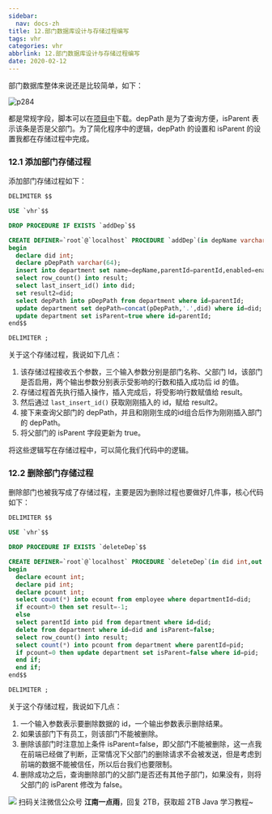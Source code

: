 ```yaml
---
sidebar:
  nav: docs-zh
title: 12.部门数据库设计与存储过程编写
tags: vhr
categories: vhr
abbrlink: 12.部门数据库设计与存储过程编写
date: 2020-02-12
---
```



部门数据库整体来说还是比较简单，如下：

![p284](http://img.itboyhub.com/2020/04/vhr/p284.png)

都是常规字段，脚本可以在[项目中](https://github.com/lenve/vhr/blob/master/hrserver/src/main/resources/vhr.sql)下载。depPath 是为了查询方便，isParent 表示该条是否是父部门。为了简化程序中的逻辑，depPath 的设置和 isParent 的设置我都在存储过程中完成。

### 12.1 添加部门存储过程

添加部门存储过程如下：

```sql
DELIMITER $$

USE `vhr`$$

DROP PROCEDURE IF EXISTS `addDep`$$

CREATE DEFINER=`root`@`localhost` PROCEDURE `addDep`(in depName varchar(32),in parentId int,in enabled boolean,out result int,out result2 int)
begin
  declare did int;
  declare pDepPath varchar(64);
  insert into department set name=depName,parentId=parentId,enabled=enabled;
  select row_count() into result;
  select last_insert_id() into did;
  set result2=did;
  select depPath into pDepPath from department where id=parentId;
  update department set depPath=concat(pDepPath,'.',did) where id=did;
  update department set isParent=true where id=parentId;
end$$

DELIMITER ;
```

关于这个存储过程，我说如下几点：

1. 该存储过程接收五个参数，三个输入参数分别是部门名称、父部门 Id，该部门是否启用，两个输出参数分别表示受影响的行数和插入成功后 id 的值。
2. 存储过程首先执行插入操作，插入完成后，将受影响行数赋值给 result。
3. 然后通过 `last_insert_id()` 获取刚刚插入的 id，赋给 result2。
4. 接下来查询父部门的 depPath，并且和刚刚生成的id组合后作为刚刚插入部门的 depPath。
5. 将父部门的 isParent 字段更新为 true。

将这些逻辑写在存储过程中，可以简化我们代码中的逻辑。

### 12.2 删除部门存储过程

删除部门也被我写成了存储过程，主要是因为删除过程也要做好几件事，核心代码如下：

```sql
DELIMITER $$

USE `vhr`$$

DROP PROCEDURE IF EXISTS `deleteDep`$$

CREATE DEFINER=`root`@`localhost` PROCEDURE `deleteDep`(in did int,out result int)
begin
  declare ecount int;
  declare pid int;
  declare pcount int;
  select count(*) into ecount from employee where departmentId=did;
  if ecount>0 then set result=-1;
  else 
  select parentId into pid from department where id=did;
  delete from department where id=did and isParent=false;
  select row_count() into result;
  select count(*) into pcount from department where parentId=pid;
  if pcount=0 then update department set isParent=false where id=pid;
  end if;
  end if;
end$$

DELIMITER ;
```

关于这个存储过程，我说如下几点：

1. 一个输入参数表示要删除数据的 id，一个输出参数表示删除结果。
2. 如果该部门下有员工，则该部门不能被删除。
3. 删除该部门时注意加上条件 isParent=false，即父部门不能被删除，这一点我在前端已经做了判断，正常情况下父部门的删除请求不会被发送，但是考虑到前端的数据不能被信任，所以后台我们也要限制。
4. 删除成功之后，查询删除部门的父部门是否还有其他子部门，如果没有，则将父部门的 isParent 修改为 false。


![](http://img.itboyhub.com//2020/04/vhr/weixin.jpg)
扫码关注微信公众号 **江南一点雨**，回复 2TB，获取超 2TB Java 学习教程~

